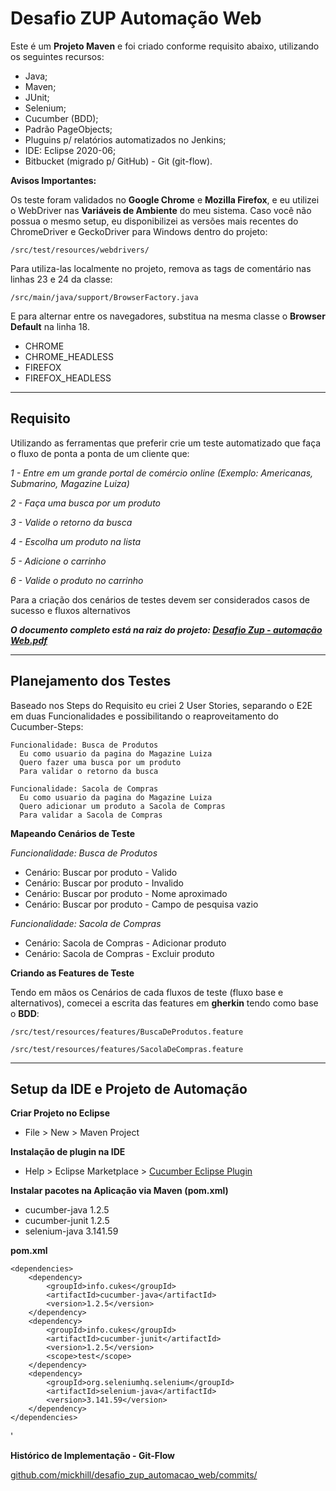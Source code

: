 Desafio ZUP Automação Web
=======================
Este é um **Projeto Maven** e foi criado conforme requisito abaixo, utilizando os seguintes recursos:

- Java;
- Maven;
- JUnit;
- Selenium;
- Cucumber (BDD);
- Padrão PageObjects;
- Pluguins p/ relatórios automatizados no Jenkins;
- IDE: Eclipse 2020-06;
- Bitbucket (migrado p/ GitHub) - Git (git-flow).


**Avisos Importantes:**

Os teste foram validados no **Google Chrome** e **Mozilla Firefox**, e eu utilizei o WebDriver nas **Variáveis de Ambiente** do meu sistema. Caso você não possua o mesmo setup, eu disponibilizei as versões mais recentes do ChromeDriver e GeckoDriver para Windows dentro do projeto:

```
/src/test/resources/webdrivers/
```

Para utiliza-las localmente no projeto, remova as tags de comentário nas linhas 23 e 24 da classe:

```
/src/main/java/support/BrowserFactory.java
```

E para alternar entre os navegadores, substitua na mesma classe o **Browser Default** na linha 18.

- CHROME
- CHROME_HEADLESS
- FIREFOX
- FIREFOX_HEADLESS

---



## Requisito

Utilizando as ferramentas que preferir crie um teste automatizado que faça o fluxo de ponta a ponta de um cliente que:

*1 - Entre em um grande portal de comércio online*
*(Exemplo: Americanas, Submarino, Magazine Luiza)*

*2 - Faça uma busca por um produto*

*3 - Valide o retorno da busca*

*4 - Escolha um produto na lista*

*5 - Adicione o carrinho*

*6 - Valide o produto no carrinho*


Para a criação dos cenários de testes devem ser considerados casos de sucesso e fluxos alternativos


***O documento completo está na raiz do projeto:
[Desafio Zup - automação Web.pdf](https://github.com/mickhill/desafio_zup_automacao_web/raw/ec74c8e1f20a18ea8a360198320085bced4ebf3a/Desafio%20Zup%20-%20automa%C3%A7%C3%A3o%20Web.pdf)***

---



## Planejamento dos Testes

Baseado nos Steps do Requisito eu criei 2 User Stories, separando o E2E em duas Funcionalidades e possibilitando o reaproveitamento do Cucumber-Steps:

~~~gherkin
Funcionalidade: Busca de Produtos
  Eu como usuario da pagina do Magazine Luiza
  Quero fazer uma busca por um produto
  Para validar o retorno da busca
~~~

~~~gherkin
Funcionalidade: Sacola de Compras
  Eu como usuario da pagina do Magazine Luiza
  Quero adicionar um produto a Sacola de Compras
  Para validar a Sacola de Compras
~~~


**Mapeando Cenários de Teste**

*Funcionalidade: Busca de Produtos*

- Cenário: Buscar por produto - Valido
- Cenário: Buscar por produto - Invalido
- Cenário: Buscar por produto - Nome aproximado
- Cenário: Buscar por produto - Campo de pesquisa vazio

*Funcionalidade: Sacola de Compras*

- Cenário: Sacola de Compras - Adicionar produto
- Cenário: Sacola de Compras - Excluir produto


**Criando as Features de Teste**

Tendo em mãos os Cenários de cada fluxos de teste (fluxo base e alternativos), comecei a escrita das features em **gherkin** tendo como base o **BDD**:

```
/src/test/resources/features/BuscaDeProdutos.feature
```
```
/src/test/resources/features/SacolaDeCompras.feature
```

---



## Setup da IDE e Projeto de Automação

**Criar Projeto no Eclipse**

- File > New > Maven Project



**Instalação de plugin na IDE**

- Help > Eclipse Marketplace > [Cucumber Eclipse Plugin](http://marketplace.eclipse.org/content/cucumber-eclipse-plugin)



**Instalar pacotes na Aplicação via Maven (pom.xml)**

- cucumber-java 1.2.5
- cucumber-junit 1.2.5
- selenium-java 3.141.59

**pom.xml**

```
<dependencies>
	<dependency>
		<groupId>info.cukes</groupId>
		<artifactId>cucumber-java</artifactId>
		<version>1.2.5</version>
	</dependency>
	<dependency>
		<groupId>info.cukes</groupId>
		<artifactId>cucumber-junit</artifactId>
		<version>1.2.5</version>
		<scope>test</scope>
	</dependency>
	<dependency>
		<groupId>org.seleniumhq.selenium</groupId>
		<artifactId>selenium-java</artifactId>
		<version>3.141.59</version>
	</dependency>
</dependencies>
```

'

**Histórico de Implementação - Git-Flow**

[github.com/mickhill/desafio_zup_automacao_web/commits/](https://github.com/mickhill/desafio_zup_automacao_web/commits/)
